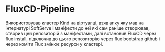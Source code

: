 # FluxCD-Pipeline

Використовував кластер Kind на віртуалці, взяв апку яку мав на інтернатурі SoftServe і маніфести до неї які сам раніше створював, створив цей репозиторій з маніфестами, далі встановив FluxCD через flux install, підключив до цього репозиторію через flux bootstrap github і через коміти Flux змінює ресурси у кластері.

